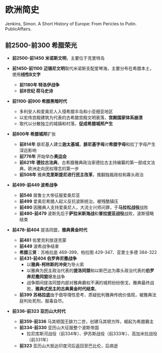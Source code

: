 # 欧洲简史

Jenkins, Simon. A Short History of Europe: From Pericles to Putin. PublicAffairs.



## 前2500-前300 希腊荣光

- **前2500-前1450** **米诺斯文明**，主要位于克里特岛
- **前1450-前1100** **迈锡尼文明**取代米诺斯支配爱琴海，主要分布在希腊本土，使用**线性B文字**
  - **前1180年 特洛伊战争**
  - **前8世纪 荷马史诗**
- **前1100-前900 希腊黑暗时代**
  - 多利安人和爱奥尼人入侵希腊半岛和小亚细亚地区
  - 以宏伟宫殿建筑为代表的古希腊宫殿文明衰落，**宫殿国家体系崩溃**
  - 取代以分散独立的城镇和村落，**促成希腊城邦产生**

- **前800年 希腊城邦**扩张
  - **前814年** 腓尼基人建立**迦太基城**，**腓尼基字母**对**希腊字母**和拉丁字母产生深远影响
  - **前776年** 开始举办**奥运会**
  - **前621年 德拉古法典**，古希腊雅典政治家德拉古主持编纂的第一部成文法典，欧洲走向民权理念的第一步
  - **前508年** 雅典**克里斯提尼进行民主改革**，推翻独裁政权和寡头政治
- **前499-前449 波希战争**
  - **前546** 居鲁士大帝征服爱奥尼亚
  - **前499** 爱奥尼希腊人起义反抗波斯统治，被残酷镇压
  - **前490** 因雅典人支持爱奥尼人，大流士兴师问罪，于**马拉松战役**战败
  - **前480-前479** 波斯先后于**萨拉米斯海战**和**普拉提亚战役**战败，波斯侵略结束
- **前478-前404** 提洛同盟，**雅典黄金时代**
  - **前461** 伯里克利放逐克蒙
  - **前449** 波希战争结束
  - **希腊三贤**：苏格拉底 469-399、柏拉图 429-347、亚里士多德 384-322
  - **前431-前404 伯罗奔尼撒战争**
    - 以**雅典-柯林斯的冲突**为导火索
    - 以雅典为民主政治代表的**提洛同盟**和以斯巴达为寡头政治代表的**伯罗奔尼撒同盟**爆发战争
    - 战争期间提洛同盟内部对雅典霸权不满的城邦纷纷倒戈，雅典最终战败，**雅典式民主的古典黄金时代结束**。
  - **前399** **苏格拉底**由于倡导理性思考、质疑批判雅典传统价值观，被雅典法庭判处死刑，服毒自尽。
- **前336-前323 亚历山大时代**
  - **前359-前336** 马其顿国王腓力二世，创建马其顿方阵，崛起为希腊霸主
  - **前334-前330** 亚历山大征服整个波斯帝国
    - 拉尼库斯河战役（前334年）、伊苏斯战役（前333年）、高加米拉战役（前331年）
  - **前323** 亚历山大抵达印度河后返回至巴比伦，后病逝
